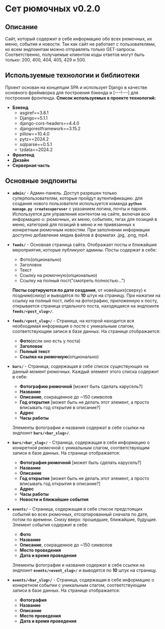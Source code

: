 # Сет рюмочных v0.2.0
## Описание
Сайт, который содержит в себе информацию обо всех рюмочных, их меню, события и новости. Так как сайт не работает с пользователями, ко всем эндпоинтам можно отправлять только GET-запросы. Соответственно, получаемые клиентом коды ответов могут быть только: 200, 400, 404, 405, 429 и 500.

## Используемые технологии и библиотеки
Проект основан на концепции SPA и использует Django в качестве основного фреймворка для построения бэкенда и [---!---] для построения фронтенда.
**Список используемых в проекте технологий:**
 - **Бэкенд**
	 - asgiref==3.8.1  
	 - Django==5.1.1
	 - django-cors-headers==4.4.0
	 - djangorestframework==3.15.2
	 - pillow==10.4.0
	 - pytz==2024.2
	 - sqlparse==0.5.1
	 - tzdata==2024.2
 - **Фронтенд**
 - **Дизайн**
 - **Серверная часть**
## Основные эндпоинты
 - **`admin/`** - Админ-панель. Доступ разрешен только суперпользователям, которые пройдут аутентификацию. для создания нового пользователя используется команда **`python manage.py createsuperuser`** с указанием логина, почты и пароля. Используется для управления контентом на сайте, включая всю информацию о: рюмочных, их меню, событиях, тегах для позиций в меню, категорий для позиций в меню и не привязанных к конкретным рюмочным новостям. При заполнении информации доступно добавление медиа файлов в форматах .jpg, .png, mp4.
 - **`feeds/`** - Основная страница сайта. Отображает посты и ближайшие мероприятия, которые публикуют админы. Посты содержат в себе:
	 - Фото(опционально)
	 - Заголовок
	 - Текст
	 - Ссылку на рюмочную(опционально)
	 - Ссылку на полный пост("смотреть полностью...")

	**Посты сортируются по дате создания**, от новейших(сверху) к поздним(снизу) и выводятся по **10** штук на страницу. При нажатии на ссылку на полный пост, либо на фотографию, приложенную к посту, открывается страница отдельного поста, находящаяся на эндпоинте **`feeds/<post_slug>/`**.

 - **`feeds/<post_slug>/`** - Страница, на которой находится вся необходимая информация о посте с уникальным слагом, соответствующим записи в базе данных. На странице отображается:
	 - **Фото**(если оно есть у поста)
	 - **Заголовок**
	 - **Полный текст** 
	 - **Ссылка на рюмочную**(опционально)

 - **`bars/`** - Страница, содержащая в себе список существующих на данный момент рюмочных. Каждый элемент этого списка содержит в себе:
	 - **Фотографию рюмочной** [может быть сделать карусель?]
	 - **Название**
	 - **Описание**, сокращенное до ~150 символов
	 - **Год открытия** [может быть не делать этот элемент, а просто вписывать год открытия в описание?]
	 - **Адрес**
	 - **Часы работы**

	Элементы фотографии и названия содержат в себе ссылки на эндпоинт **`bars/<bar_slug>/`**.

 - **`bars/<bar_slug>/`** - Страница, содержащая в себе информацию о конкретной рюмочной с уникальным слагом, соответствующим записи в базе данных. На странице отображается: 
	  - **Фотография рюмочной** [может быть сделать карусель?]
	 - **Название**
	 - **Описание**
	 - **Год открытия** [может быть не делать этот элемент, а просто вписывать год открытия в описание?]
	 - **Адрес**
	 - **Часы работы**
	 - **Новости и ближайшие события**

 - **`events/`** - Страница, содержащая в себе список предстоящих событий во всех рюмочных, отсортированный сначала по дате, потом по времени. Снизу вверх: прошедшие, ближайшие, будущие. Элемент события содержит в себе:
	 - **Фото**
	 - **Название**
	 - **Описание**, сокращенное до ~150 символов
	 - **Место проведения**
	 - **Дата и время проведения**

	Элементы фотографии и названия содержат в себе ссылки на эндпоинт **`events/<event_slug>/`** и выводятся по **10** штук на страницу.
	
 - **`events/<bar_slug>/`** - Страница, содержащая в себе информацию о конкретном событии с уникальным слагом, соответствующим записи в базе данных. На странице отображается: 
	  - **Фотография**
	 - **Название**
	 - **Описание**
	 - **Место проведения**
	 - **Дата и время проведения**
